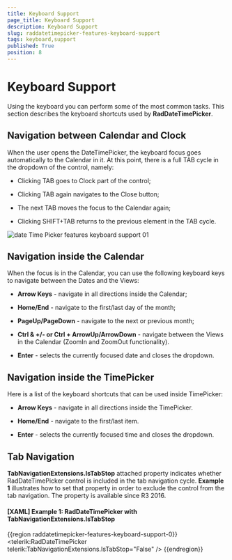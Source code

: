 ```yaml
---
title: Keyboard Support
page_title: Keyboard Support
description: Keyboard Support
slug: raddatetimepicker-features-keyboard-support
tags: keyboard,support
published: True
position: 8
---
```


# Keyboard Support

Using the keyboard you can perform some of the most common tasks. This section describes the keyboard shortcuts used by __RadDateTimePicker__.

## Navigation between Calendar and Clock

When the user opens the DateTimePicker, the keyboard focus goes automatically to the Calendar in it. At this point, there is a full TAB cycle in the dropdown of the control, namely:

* Clicking TAB goes to Clock part of the control;

* Clicking TAB again navigates to the Close button;

* The next TAB moves the focus to the Calendar again;

* Clicking SHIFT+TAB returns to the previous element in the TAB cycle.

![date Time Picker features keyboard support 01](images/dateTimePicker_features_keyboard_support_01.png)

## Navigation inside the Calendar

When the focus is in the Calendar, you can use the following keyboard keys to navigate between the Dates and the Views:

* __Arrow Keys__ - navigate in all directions inside the Calendar;

* __Home/End__ - navigate to the first/last day of the month;            

* __PageUp/PageDown__ - navigate to the next or previous month;            

* __Ctrl & +/- or Ctrl + ArrowUp/ArrowDown__ - navigate between the Views in the Calendar (ZoomIn and ZoomOut functionality).            

* __Enter__ - selects the currently focused date and closes the dropdown.            

## Navigation inside the TimePicker

Here is a list of the keyboard shortcuts that can be used inside TimePicker:

* __Arrow Keys__ - navigate in all directions inside the TimePicker.

* __Home/End__ - navigate to the first/last item.

* __Enter__ - selects the currently focused time and closes the dropdown.

## Tab Navigation

__TabNavigationExtensions.IsTabStop__ attached property indicates whether RadDateTimePicker control is included in the tab navigation cycle. __Example 1__ illustrates how to set that property in order to exclude the control from the tab navigation. The property is available since R3 2016.  

#### __[XAML] Example 1: RadDateTimePicker with TabNavigationExtensions.IsTabStop__

{{region raddatetimepicker-features-keyboard-support-0}}
	<telerik:RadDateTimePicker telerik:TabNavigationExtensions.IsTabStop="False" />
{{endregion}}
